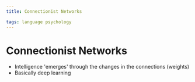 ```yaml
---
title: Connectionist Networks

tags: language psychology 
---
```


# Connectionist Networks
- Intelligence 'emerges' through the changes in the connections (weights)
- Basically deep learning


































